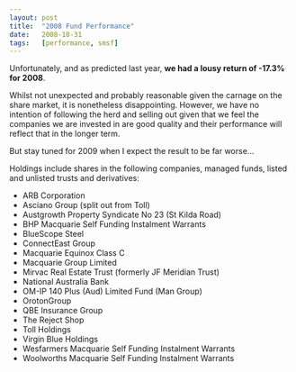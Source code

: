 ```yaml
---
layout: post
title:  "2008 Fund Performance"
date:   2008-10-31
tags:   [performance, smsf]
---
```


Unfortunately, and as predicted last year, **we had a lousy return of
-17.3% for 2008**.

Whilst not unexpected and probably reasonable given the carnage on the
share market, it is nonetheless disappointing.  However, we have no
intention of following the herd and selling out given that we feel the
companies we are invested in are good quality and their performance will
reflect that in the longer term.

But stay tuned for 2009 when I expect the result to be far worse...

Holdings include shares in the following companies, managed funds,
listed and unlisted trusts and derivatives:

* ARB Corporation
* Asciano Group (split out from Toll)
* Austgrowth Property Syndicate No 23 (St Kilda Road)
* BHP Macquarie Self Funding Instalment Warrants
* BlueScope Steel
* ConnectEast Group
* Macquarie Equinox Class C
* Macquarie Group Limited
* Mirvac Real Estate Trust (formerly JF Meridian Trust)
* National Australia Bank
* OM-IP 140 Plus (Aud) Limited Fund (Man Group)
* OrotonGroup
* QBE Insurance Group
* The Reject Shop
* Toll Holdings
* Virgin Blue Holdings
* Wesfarmers Macquarie Self Funding Instalment Warrants
* Woolworths Macquarie Self Funding Instalment Warrants
